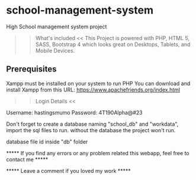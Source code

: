 # school-management-system
High School management system project

>> What's included <<
This Project is powered with PHP, HTML 5, SASS, Bootstrap 4 which looks great on Desktops, Tablets, and Mobile Devices. 

## Prerequisites
 Xampp must be installed on your system to run PHP
You can download and install Xampp from this URL: https://www.apachefriends.org/index.html

 
 




>> Login Details <<

Username: hastingsmumo
Password: 4T190Alpha@#23


Don't forget to create a database naming "school_db" and "workdata", import the sql files to run.
without the database the project won't run.

database file id inside "db" folder

***** If you find any errors or any problem related this webapp, feel free to contact me *****  


***** Leave a comment if you loved my work *****




